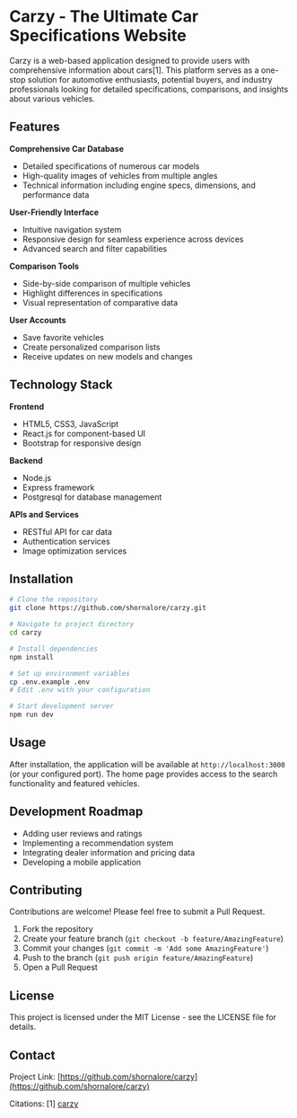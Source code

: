 # Carzy - The Ultimate Car Specifications Website

Carzy is a web-based application designed to provide users with comprehensive information about cars[1]. This platform serves as a one-stop solution for automotive enthusiasts, potential buyers, and industry professionals looking for detailed specifications, comparisons, and insights about various vehicles.

## Features

**Comprehensive Car Database**
- Detailed specifications of numerous car models
- High-quality images of vehicles from multiple angles
- Technical information including engine specs, dimensions, and performance data

**User-Friendly Interface**
- Intuitive navigation system
- Responsive design for seamless experience across devices
- Advanced search and filter capabilities

**Comparison Tools**
- Side-by-side comparison of multiple vehicles
- Highlight differences in specifications
- Visual representation of comparative data

**User Accounts**
- Save favorite vehicles
- Create personalized comparison lists
- Receive updates on new models and changes

## Technology Stack

**Frontend**
- HTML5, CSS3, JavaScript
- React.js for component-based UI
- Bootstrap for responsive design

**Backend**
- Node.js
- Express framework
- Postgresql for database management

**APIs and Services**
- RESTful API for car data
- Authentication services
- Image optimization services

## Installation

```bash
# Clone the repository
git clone https://github.com/shornalore/carzy.git

# Navigate to project directory
cd carzy

# Install dependencies
npm install

# Set up environment variables
cp .env.example .env
# Edit .env with your configuration

# Start development server
npm run dev
```

## Usage

After installation, the application will be available at `http://localhost:3000` (or your configured port). The home page provides access to the search functionality and featured vehicles.

## Development Roadmap

- Adding user reviews and ratings
- Implementing a recommendation system
- Integrating dealer information and pricing data
- Developing a mobile application

## Contributing

Contributions are welcome! Please feel free to submit a Pull Request.

1. Fork the repository
2. Create your feature branch (`git checkout -b feature/AmazingFeature`)
3. Commit your changes (`git commit -m 'Add some AmazingFeature'`)
4. Push to the branch (`git push origin feature/AmazingFeature`)
5. Open a Pull Request

## License

This project is licensed under the MIT License - see the LICENSE file for details.

## Contact

Project Link: [https://github.com/shornalore/carzy](https://github.com/shornalore/carzy)

Citations:
[1] [carzy](https://github.com/shornalore/carzy)
